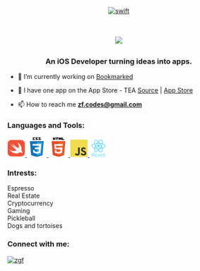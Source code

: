 <p align="center"> <a href="" target="_blank" rel="noreferrer"> <img src="https://user-images.githubusercontent.com/74038190/225813708-98b745f2-7d22-48cf-9150-083f1b00d6c9.gif" alt="swift" width="500" height="300"/> </a> </p>

<h1 align="center"> <img src="https://i.postimg.cc/GhSpVJqT/zachgg.png"/> </h1>
                                            
<h3 align="center">An iOS Developer turning ideas into apps.</h3>

- 🔭 I’m currently working on [Bookmarked](https://github.com/ZF4/Bookmarked)

- 📱 I have one app on the App Store - TEA [Source](https://github.com/ZF4/TEA) | [App Store](https://apps.apple.com/us/app/t-e-a/id6477495855) 

- 📫 How to reach me **zf.codes@gmail.com**

<h3 align="left">Languages and Tools:</h3>
<p align="left"> <a href="https://developer.apple.com/swift/" target="_blank" rel="noreferrer"> <img src="https://raw.githubusercontent.com/devicons/devicon/master/icons/swift/swift-original.svg" alt="swift" width="40" height="40"/> </a> <a href="https://www.w3schools.com/css/" target="_blank" rel="noreferrer"> <img src="https://raw.githubusercontent.com/devicons/devicon/master/icons/css3/css3-original-wordmark.svg" alt="css3" width="45" height="45"/> </a> <a href="https://www.w3.org/html/" target="_blank" rel="noreferrer"> <img src="https://raw.githubusercontent.com/devicons/devicon/master/icons/html5/html5-original-wordmark.svg" alt="html5" width="45" height="45"/> </a> <a href="https://developer.mozilla.org/en-US/docs/Web/JavaScript" target="_blank" rel="noreferrer"> <img src="https://raw.githubusercontent.com/devicons/devicon/master/icons/javascript/javascript-original.svg" alt="javascript" width="40" height="40"/> </a> <a href="https://reactjs.org/" target="_blank" rel="noreferrer"> <img src="https://raw.githubusercontent.com/devicons/devicon/master/icons/react/react-original-wordmark.svg" alt="react" width="40" height="40"/> </a> </p>

<h3 align="left">Intrests:</h3>
<p align="left">
  Espresso <br />
  Real Estate <br />
  Cryptocurrency <br />
  Gaming <br />
  Pickleball <br />
  Dogs and tortoises
</p>
<h3 align="left">Connect with me:</h3>
<p align="left">
<a href="https://linkedin.com/in/zgf" target="blank"><img align="center" src="https://raw.githubusercontent.com/rahuldkjain/github-profile-readme-generator/master/src/images/icons/Social/linked-in-alt.svg" alt="zgf" height="30" width="40" /></a>
</p>
